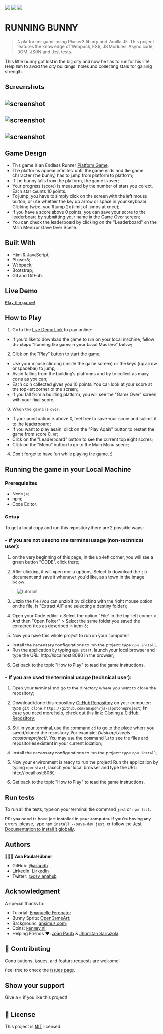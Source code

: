 ![](https://img.shields.io/badge/Microverse-blueviolet) ![](https://img.shields.io/badge/JavaScript-yellow) ![](https://img.shields.io/badge/Phaser3-pink)


# RUNNING BUNNY

> A platformer game using Phaser3 library and Vanilla JS. This project features the knowledge of Webpack, ES6, JS Modules, Async code, DOM, JSON and Jest tests.

This little bunny got lost in the big city and now he has to run for his life! Help him to avoid the city buildings' holes and collecting stars for gaining strength.

## Screenshots

![screenshot](/assets/screenshotMenu.png)
---
![screenshot](/assets/screenshot.png)
---
![screenshot](/assets/screenshotGameOver.png)
---

## Game Design

- This game is an Endless Runner [Platform Game](https://en.wikipedia.org/wiki/Platform_game).
- The platforms appear infinitely until the game ends and the game character (the bunny) has to jump from platform to platform;
- If the bunny falls from the platform, the game is over;
- Your progress (score) is measured by the number of stars you collect. Each star counts 10 points.
- To jump, you have to simply click on the screen with the left mouse button, or use whether the key up arrow or space in your keyboard. Clicking twice, you'll jump 2x (limit of jumps at once);
- If you have a score above 0 points, you can save your score to the leaderboard by submitting your name in the Game Over screen;
- You can check the leaderboard by clicking on the "Leaderboard" on the Main Menu or Gave Over Scene.

## Built With

- Html & JavaScript;
- Phaser3;
- Webpack;
- Bootstrap;
- Git and GitHub.

## Live Demo
[Play the game!](https://running-bunny-2021.netlify.app)

## How to Play

1. Go to the [Live Demo Link](https://running-bunny-2021.netlify.app) to play online;
  - If you'd like to download the game to run on your local machine, follow the steps "Running the game in your Local Machine" below;
2. Click on the "Play" button to start the game;
  - Use your mouse clicking (inside the game screen) or the keys (up arrow or spacebar) to jump;
  - Avoid falling from the building's platforms and try to collect as many coins as you can;
  - Each coin collected gives you 10 points. You can look at your score at the top-left corner of the screen;
  - If you fall from a building platform, you will see the "Game Over" screen with your final score;
3. When the game is over;
  - If your punctuation is above 0, feel free to save your score and submit it to the leaderboard;
  - If you want to play again, click on the "Play Again" button to restart the game from score 0, or;
  - Click on the "Leaderboard" button to see the current top eight scores;
  - Click on the "Menu" button to go to the Main Menu scene;
4. Don't forget to have fun while playing the game. :)

## Running the game in your Local Machine
### Prerequisites

- Node.js;
- npm;
- Code Editor.

### Setup

To get a local copy and run this repository there are 2 possible ways:

### - If you are not used to the terminal usage (non-technical user):

1. on the very beginning of this page, in the up-left corner, you will see a green button "CODE", click there;

2. After clicking, it will open menu options. Select to download the zip document and save it whenever you'd like, as shown in the image below:
>![tutorial1](/assets/tutorial1.png)

3. Unzip the file (you can unzip it by clicking with the right mouse option on the file, in "Extract All" and selecting a destiny folder);

4. Open your Code editor > Select the option "File" in the top-left corner > And then "Open Folder" > Select the same folder you saved the extracted files as described in item 3;

5. Now you have this whole project to run on your computer!
- Install the necessary configurations to run the project: type `npm install`;
- Run the application by typing ```npm start```, launch your local browser and type the URL: http://localhost:8080 in the browser;

6. Get back to the topic "How to Play" to read the game instructions.

### - If you are used the terminal usage (technical user):

1. Open your terminal and go to the directory where you want to clone the repository;

2. Download/clone this repository [GitHub Repository](https://github.com/anapdh/js-capstoneproject) on your computer: type `git clone https://github.com/anapdh/js-capstoneproject`;
(In case you need more help, check out this link: [Cloning a GitHub Repository](https://docs.github.com/en/github/creating-cloning-and-archiving-repositories/cloning-a-repository);

3. Still in your terminal, use the command `cd` to go to the place where you saved/cloned the repository. For example: _Desktop/User/js-capstoneproject/_. You may use the command `ls` to see the files and repositories existent in your current location;

4. Install the necessary configurations to run the project: type `npm install`;

5. Now your environment is ready to run the project! Run the application by typing ```npm start```, launch your local browser and type the URL: http://localhost:8080;

6. Get back to the topic "How to Play" to read the game instructions.

## Run tests

To run all the tests, type on your terminal the command `jest` or `npm test`.

PS: you need to have jest installed in your computer. If you're having any errors, please, type ```npm install --save-dev jest```, or follow the [Jest Documentation to install it globally](https://archive.jestjs.io/docs/en/22.x/getting-started.html#running-from-command-line).

## Authors

👩🏼‍💻 **Ana Paula Hübner**

- GitHub: [@anapdh](https://github.com/anapdh)
- LinkedIn: [LinkedIn](https://www.linkedin.com/in/anapdh)
- Twitter: [@dev_anahub](https://twitter.com/dev_anahub)

## Acknowledgment
A special thanks to:

- Tutorial: [Emanuelle Feronato](https://www.emanueleferonato.com/tag/endless-runner/);
- Bunny Sprite: [OpenGameArt](https://opengameart.org/content/bunny-sprite);
- Background: [ansimuz.com](https://ansimuz.com/site/);
- Coins: [kenney.nl](https://www.kenney.nl/assets);
- Helping Friends ❤️: [João Paulo](https://github.com/jpdf00) & [Jhonatan Sarrazola](https://github.com/jssarrazolaa).

## 🤝 Contributing

Contributions, issues, and feature requests are welcome!

Feel free to check the [issues page](https://github.com/anapdh/js-capstoneproject/issues).

## Show your support

Give a ⭐️ if you like this project!

## 📝 License

This project is [MIT](https://github.com/anapdh/js-capstoneproject/blob/feature/running-bunny/LICENSE.md) licensed.
